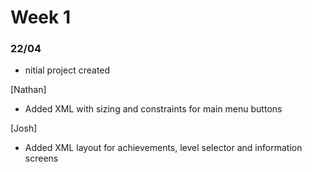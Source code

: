 
# Week 1
### 22/04
- nitial project created

[Nathan]
- Added XML with sizing and constraints for main menu buttons

[Josh]
- Added XML layout for achievements, level selector and information screens
